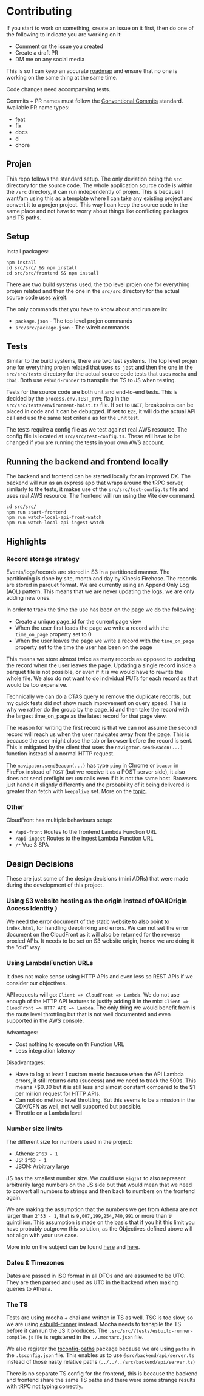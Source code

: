 # Contributing

If you start to work on something, create an issue on it first, then do one of the following to indicate you are working on it:
- Comment on the issue you created
- Create a draft PR
- DM me on any social media

This is so I can keep an accurate [roadmap](https://github.com/users/rehanvdm/projects/1/views/1) and ensure that no one is working on the same thing at the same time.

Code changes need accompanying tests.

Commits + PR names must follow the [Conventional Commits](https://gist.github.com/Zekfad/f51cb06ac76e2457f11c80ed705c95a3) standard.
Available PR name types:
- feat
- fix
- docs
- ci
- chore

## Projen

This repo follows the standard setup. The only deviation being the `src` directory for the source code. The whole
application source code is within the `/src` directory, it can run independently of projen. This is because I want/am
using this as a template where I can take any existing project and convert it to a projen project. This way I can
keep the source code in the same place and not have to worry about things like conflicting packages and TS paths.



## Setup

Install packages:
```
npm install
cd src/src/ && npm install
cd src/src/frontend && npm install
```

There are two build systems used, the top level projen one for everything projen related and then the one in the
`src/src` directory for the actual source code uses [wireit](https://github.com/google/wireit).

The only commands that you have to know about and run are in:
- `package.json` - The top level projen commands
- `src/src/package.json` - The wireit commands

## Tests


Similar to the build systems, there are two test systems. The top level projen one for everything projen related that
uses `ts-jest` and then the one in the `src/src/tests` directory for the actual source code tests that uses `mocha`
and `chai`. Both use `esbuid-runner` to transpile the TS to JS when testing.

Tests for the source code are both unit and end-to-end tests. This is decided by the `process.env.TEST_TYPE` flag in the
`src/src/tests/environment-hoist.ts` file. If set to `UNIT`, breakpoints can be placed in code and it can be debugged.
If set to `E2E`, it will do the actual API call and use the same test criteria as for the unit test.

The tests require a config file as we test against real AWS resource. The config file is located at
`src/src/test-config.ts`. These will have to be changed if you are running the tests in your own AWS account.

## Running the backend and frontend locally

The backend and frontend can be started locally for an improved DX. The backend will run as an express app that
wraps around the tRPC server, similarly to the tests, it makes use of the `src/src/test-config.ts` file and uses
real AWS resource. The frontend will run using the Vite dev command.
```
cd src/src/
npm run start-frontend
npm run watch-local-api-front-watch
npm run watch-local-api-ingest-watch
```

## Highlights

### Record storage strategy
Events/logs/records are stored in S3 in a partitioned manner. The partitioning is done by site, month and day by
Kinesis Firehose. The records are stored in parquet format. We are currently using an Append Only Log (AOL) pattern.
This means that we are never updating the logs, we are only adding new ones.

In order to track the time the use has been on the page we do the following:
- Create a unique page_id for the current page view
- When the user first loads the page we write a record with the `time_on_page` property set to 0
- When the user leaves the page we write a record with the `time_on_page` property set to the time the user has been on the page

This means we store almost twice as many records as opposed to updating the record when the user leaves the page. Updating
a single record inside a parquet file is not possible, or even if it is we would have to rewrite the whole file. We also
do not want to do individual PUTs for each record as that would be too expensive.

Technically we can do a CTAS query to remove the duplicate records, but my quick tests did not show much improvement on
query speed. This is why we rather do the group by the page_id and then take the record with the largest time_on_page as
the latest record for that page view.

The reason for writing the first record is that we can not assume the second record will reach us when the user navigates
away from the page. This is because the user might close the tab or browser before the record is sent. This is mitigated
by the client that uses the `navigator.sendBeacon(...)` function instead of a normal HTTP request.

The `navigator.sendBeacon(...)` has type `ping` in Chrome or `beacon` in FireFox instead of `POST` (but we receive it as a
POST server side), it also does not send preflight `OPTION` calls even if it is not the same host. Browsers just handle
it slightly differently and the probability of it being delivered is greater than fetch with `keepalive` set.
More on the [topic](https://medium.com/fiverr-engineering/benefits-of-sending-analytical-information-with-sendbeacon-a959cb206a7a).

### Other

CloudFront has multiple behaviours setup:
- `/api-front` Routes to the frontend Lambda Function URL
- `/api-ingest` Routes to the ingest Lambda Function URL
- `/*` Vue 3 SPA

## Design Decisions

These are just some of the design decisions (mini ADRs) that were made during the development of this project.

### Using S3 website hosting as the origin instead of OAI(Origin Access Identity )

We need the error document of the static website to also point to `index.html`, for handling deeplinking and errors.
We can not set the error document on the CloudFront as it will also be returned for the reverse proxied APIs.
It needs to be set on S3 website origin, hence we are doing it the "old" way.

### Using LambdaFunction URLs

It does not make sense using HTTP APIs and even less so REST APIs if we consider our objectives.

API requests will go: `Client => CloudFront => Lambda`. We do not use enough of the HTTP API features
to justify adding it in the mix: `Client => CloudFront => HTTP API => Lambda`. The only thing we would benefit from is
the route level throttling but that is not well documented and even supported in the AWS console.

Advantages:
- Cost nothing to execute on th Function URL
- Less integration latency

Disadvantages:
- Have to log at least 1 custom metric because when the API Lambda errors, it still returns data (success) and we need to
  track the 500s. This means +$0.30 but it is still less and almost constant compared to the $1 per million request for HTTP
  APIs.
- Can not do method level throttling. But this seems to be a mission in the CDK/CFN as well, not well supported but possible.
- Throttle on a Lambda level

### Number size limits

The different size for numbers used in the project:
- Athena: `2^63 - 1`
- JS: `2^53 - 1`
- JSON: Arbitrary large

JS has the smallest number size. We could use `BigInt` to also represent arbitrarily large numbers on the JS side
but that would mean that we need to convert all numbers to strings and then back to numbers on the frontend again.

We are making the assumption that the numbers we get from Athena are not larger than `2^53 - 1`, that is
`9,007,199,254,740,991` or more than 9 quintillion. This assumption is made on the basis that if you hit this limit you
have probably outgrown this solution, as the Objectives defined above will not align with your use case.

More info on the subject can be found [here](https://developer.mozilla.org/en-US/docs/Web/JavaScript/Reference/Global_Objects/BigInt#use_within_json)
and [here](https://www.smashingmagazine.com/2019/07/essential-guide-javascript-newest-data-type-bigint/).

### Dates & Timezones

Dates are passed in ISO format in all DTOs and are assumed to be UTC. They are then parsed and used as UTC in the
backend when making queries to Athena.

### The TS

Tests are using mocha + chai and written in TS as well. TSC is too slow, so we are using
[esbuild-runner](https://www.npmjs.com/package/esbuild-runner) instead. Mocha needs to transpile the TS before it can
run the JS it produces. The `.src/src//tests/esbuild-runner-compile.js` file is registered in the `./.mocharc.json` file.

We also register the [tsconfig-paths](https://www.npmjs.com/package/tsconfig-paths) package because we are using `paths` in the `.tsconfig.json` file. This
enables us to use `@src/backend/api/server.ts` instead of those nasty relative paths (`../../../src/backend/api/server.ts`)

There is no separate TS config for the frontend, this is because the backend and frontend share the same TS paths and
there were some strange results with tRPC not typing correctly.
